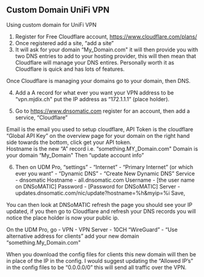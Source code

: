 ## Custom Domain UniFi VPN
Using custom domain for UniFi VPN

1)	Register for Free Cloudflare account, https://www.cloudflare.com/plans/
2)	Once registered add a site, “add a site”
3)	It will ask for your domain “My_Domain.com" it will then provide you with two DNS entries to add to your hosting provider, this will then mean that Cloudflare will manage your DNS entires.  Personally worth it as Cloudflare is quick and has lots of features.  

Once Cloudflare is managing your domains go to your domain, then DNS.

4)	Add a A record for what ever you want your VPN address to be “vpn.mjdix.ch" put the IP address as “172.1.1.1” (place holder).  

5)	Go to https://www.dnsomatic.com register for an account, then add a service, “Cloudflare” 

Email is the email you used to setup cloudflare,
API Token is the cloudflare “Global API Key” on the overview page for your domain on the right hand side towards the bottom, click get your API token.  
Hostname is the new “A” record i.e. “something.MY_Domain.com"
Domain is your domain “My_Domain"
Then “update account info”

6)	Then on UDM Pro, “settings” - “Internet” - “Primary Internet” (or which ever you want” - “Dynamic DNS” - “Create New Dynamic DNS”
Service - dnsomatic
Hostname - all.dnsomatic.com
Username - [the user name on DNSoMATIC]
Password - [Password for DNSoMATIC]
Server - updates.dnsomatic.com/nic/update?hostname=%h&myip=%i
Save,

You can then look at DNSoMATIC refresh the page you should see your IP updated, if you then go to Cloudflare and refresh your DNS records you will notice the place holder is now your public ip.  

On the UDM Pro, go - VPN - VPN Server - 10CH “WireGuard” - “Use alternative address for clients” add your new domain “something.My_Domain.com"

When you download the config files for clients this new domain will then be in place of the IP in the config.  I would suggest updating the “Allowed IP’s” in the config files to be “0.0.0.0/0” this will send all traffic over the VPN.  

